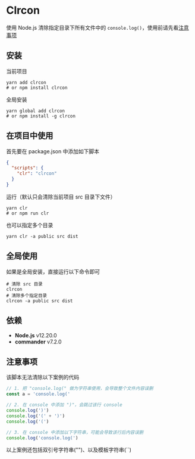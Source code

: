 # Clrcon

使用 Node.js 清除指定目录下所有文件中的 `console.log()`，使用前请先看[注意事项](#注意事项)

## 安装

当前项目

```shell script
yarn add clrcon 
# or npm install clrcon
```

全局安装

```shell script
yarn global add clrcon
# or npm install -g clrcon
```

## 在项目中使用

首先要在 package.json 中添加如下脚本

```json
{
  "scripts": {
    "clr": "clrcon"
  }
}
```

运行（默认只会清除当前项目 src 目录下文件）

```shell script
yarn clr
# or npm run clr
```

也可以指定多个目录

```shell script
yarn clr -a public src dist
```

## 全局使用

如果是全局安装，直接运行以下命令即可

```shell script
# 清除 src 目录
clrcon
# 清除多个指定目录
clrcon -a public src dist
```

## 依赖

- **Node.js** v12.20.0
- **commander** v7.2.0

## 注意事项

该脚本无法清除以下案例的代码

```js
// 1. 把 "console.log(" 做为字符串使用，会导致整个文件内容误删
const a = 'console.log('

// 2. 在 console 中添加 ")"，会跳过该行 console
console.log(')')
console.log('(' + ')')
console.log('(')

// 3. 在 console 中添加以下字符串，可能会导致该行后内容误删
console.log('console.log(')
```

以上案例还包括双引号字符串("")、以及模板字符串(\`\`)